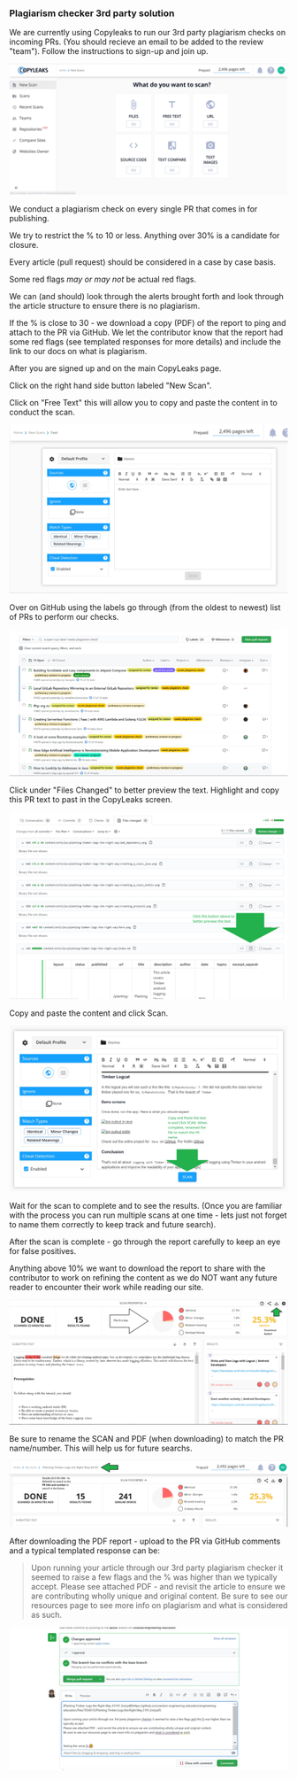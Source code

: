 ### Plagiarism checker 3rd party solution
We are currently using Copyleaks to run our 3rd party plagiarism checks on incoming PRs. 
(You should recieve an email to be added to the review "team"). Follow the instructions to sign-up and join up.

![CopyLeaks main page](/static/images/screen_capture.JPG)

We conduct a plagiarism check on every single PR that comes in for publishing. 

We try to restrict the % to 10 or less. Anything over 30% is a candidate for closure. 

Every article (pull request) should be considered in a case by case basis. 

Some red flags *may or may not* be actual red flags. 

We can (and should) look through the alerts brought forth and look through the article structure to ensure there is no plagiarism. 

If the % is close to 30 - we download a copy (PDF) of the report to ping and attach to the PR via GitHub. We let the contributor know that the report had some red flags (see templated responses for more details) and include the link to our docs on what is plagiarism. 

After you are signed up and on the main CopyLeaks page. 

Click on the right hand side button labeled "New Scan". 

Click on "Free Text" this will allow you to copy and paste the content in to conduct the scan. 

![Free text page](/static/images/free-text.JPG)

Over on GitHub using the labels go through (from the oldest to newest) list of PRs to perform our checks. 

![List of PRs to scan](/static/images/listofprs.JPG)

Click under "Files Changed" to better preview the text. Highlight and copy this PR text to past in the CopyLeaks screen. 

![Files changed preview](/static/images/files-changed.png)

Copy and paste the content and click Scan. 

![Scan](/static/images/scan.jpg)

Wait for the scan to complete and to see the results. (Once you are familiar with the process you can run multiple scans at one time - lets just not forget to name them correctly to keep track and future search).

After the scan is complete - go through the report carefully to keep an eye for false positives. 

Anything above 10% we want to download the report to share with the contributor to work on refining the content as we do NOT want any future reader to encounter their work while reading our site.

![Download PDF](/static/images/download-pdf.jpg)

Be sure to rename the SCAN and PDF (when downloading) to match the PR name/number. This will help us for future searchs. 

![Rename](/static/images/rename.jpg)

After downloading the PDF report - upload to the PR via GitHub comments and a typical templated response can be:

>Upon running your article through our 3rd party plagiarism checker it seemed to raise a few flags and the % was higher than we typically accept.
>Please see attached PDF - and revisit the article to ensure we are contributing wholly unique and original content.
>Be sure to see our resources page to see more info on plagiarism and what is considered as such.

![comment](/static/images/comment.JPG)

